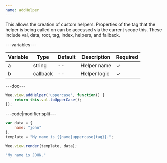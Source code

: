```yaml
---
name: addHelper
---
```


This allows the creation of custom helpers. Properties of the tag that the helper is being called on can be accessed via the current scope this. These include val, data, root, tag, index, helpers, and fallback.

---variables---

| Variable | Type     | Default | Description  | Required |
| -------- | -------- | ------- | ------------ | -------- |
| a        | string   | --      | Helper name  | &#10003; |
| b        | callback | --      | Helper logic | &#10003; |

---doc---

```javascript
Wee.view.addHelper('uppercase', function() {
	return this.val.toUpperCase();
});
```

---code|modifier:split---

```javascript
var data = {
	name: "john"
},
template = "My name is {{name|uppercase|tag}}.";

Wee.view.render(template, data);
```

```javascript
"My name is JOHN."
```